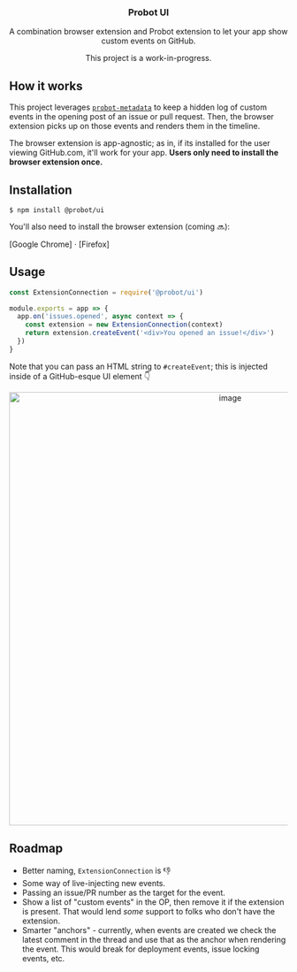 <p align="center">
  <h3 align="center">Probot UI</h3>
  <p align="center">A combination browser extension and Probot extension to let your app show custom events on GitHub.<p>
</p>

<p align="center">This project is a work-in-progress.</p>

## How it works

This project leverages [`probot-metadata`](https://github.com/probot/metadata) to keep a hidden log of custom events in the opening post of an issue or pull request. Then, the browser extension picks up on those events and renders them in the timeline.

The browser extension is app-agnostic; as in, if its installed for the user viewing GitHub.com, it'll work for your app. **Users only need to install the browser extension once.**

## Installation

```shell
$ npm install @probot/ui
```

You'll also need to install the browser extension (coming 🔜):

[Google Chrome] &middot; [Firefox]

## Usage

```js
const ExtensionConnection = require('@probot/ui')

module.exports = app => {
  app.on('issues.opened', async context => {
    const extension = new ExtensionConnection(context)
    return extension.createEvent('<div>You opened an issue!</div>')
  })
}
```

Note that you can pass an HTML string to `#createEvent`; this is injected inside of a GitHub-esque UI element 👇

<p align="center">
  <img width="784" alt="image" src="https://user-images.githubusercontent.com/10660468/43681165-741f0bc4-981a-11e8-96ac-e10bb7958502.png">
</p>

## Roadmap

* Better naming, `ExtensionConnection` is 👎
* Some way of live-injecting new events.
* Passing an issue/PR number as the target for the event.
* Show a list of "custom events" in the OP, then remove it if the extension is present. That would lend _some_ support to folks who don't have the extension.
* Smarter "anchors" - currently, when events are created we check the latest comment in the thread and use that as the anchor when rendering the event. This would break for deployment events, issue locking events, etc.
